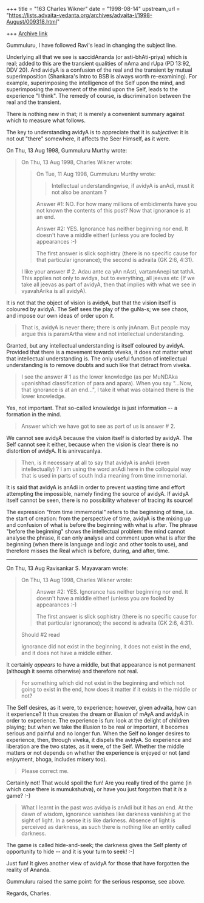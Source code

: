 +++
title = "163 Charles Wikner"
date = "1998-08-14"
upstream_url = "https://lists.advaita-vedanta.org/archives/advaita-l/1998-August/009318.html"

+++
[Archive link](https://lists.advaita-vedanta.org/archives/advaita-l/1998-August/009318.html)

Gummuluru, I have followed Ravi's lead in changing the subject line.

Underlying all that we see is saccidAnanda (or asti-bhAti-priya) which
is real; added to this are the transient qualities of nAma and rUpa
(PD 13:92, DDV 20).  And avidyA is a confusion of the real and the
transient by mutual superimposition (Shankara's Intro to BSB is always
worth re-examining).  For example, superimposing the intelligence of
the Self upon the mind, and superimposing the movement of the mind
upon the Self, leads to the experience "I think".  The remedy of course,
is discrimination between the real and the transient.

There is nothing new in that; it is merely a convenient summary against
which to measure what follows.

The key to understanding avidyA is to appreciate that it is *subjective*:
it is not out "there" somewhere, it affects the Seer Himself, as it were.

On Thu, 13 Aug 1998, Gummuluru Murthy wrote:

> On Thu, 13 Aug 1998, Charles Wikner wrote:
>
> > On Tue, 11 Aug 1998, Gummuluru Murthy wrote:
> >
> > > Intellectual understandingwise, if avidyA is anAdi, must it not
> > > also be anantam ?
> >
> > Answer #1: NO.  For how many millions of embidiments have you not
> > known the contents of this post?  Now that ignorance is at an end.
> >
> > Answer #2: YES. Ignorance has neither beginning nor end.  It doesn't
> > have a middle either!  (unless you are fooled by appearances :-)
> >
> > The first answer is slick sophistry (there is no specific cause for
> > that particular ignorance); the second is advaita (GK 2:6, 4:31).
>
> I like your answer # 2. Adau ante ca yAn nAsti, vartamAnepi tat tathA.
> This applies not only to avidya, but to everything, all jeevas etc {If we
> take all jeevas as part of avidyA, then that implies with what we see in
> vyavahArika is all avidyA).

It is not that the object of vision is avidyA, but that the vision
itself is coloured by avidyA.  The Self sees the play of the guNa-s;
we see chaos, and impose our own ideas of order upon it.

> That is, avidyA is never there; there is only jnAnam.
> But people may argue this is paramArtha view and not intellectual
> understanding.

Granted, but any intellectual understanding is itself coloured by
avidyA.  Provided that there is a movement towards viveka, it does
not matter what that intellectual understanding is.  The only
useful function of intellectual understanding is to remove doubts
and such like that detract from viveka.

> I see the answer # 1 as the lower knowledge (as per MuNDAka upanishhad
> classification of para and apara). When you say "...Now, that ignorance
> is at an end...", I take it what was obtained there is the lower
> knowledge.

Yes, not important.  That so-called knowledge is just information -- a
formation in the mind.

> Answer which we have got to see as part of us is answer # 2.

We cannot see avidyA because the vision itself is distorted by avidyA.
The Self cannot see it either, because when the vision is clear there
is no distortion of avidyA.  It is anirvacanIya.

> Then, is it necessary at all to say that avidyA is anAdi (even
> intellectually) ? I am using the word anAdi here in the colloquial way
> that is used in parts of south India meaning from time immemorial.

It is said that avidyA is anAdi in order to prevent wasting time and
effort attempting the impossible, namely finding the source of avidyA.
If avidyA itself cannot be seen, there is no possibility whatever of
tracing its source!

The expression "from time immemorial" refers to the beginning of time,
i.e. the start of creation: from the perspective of time, avidyA is
the mixing up and confusion of what is before the beginning with what
is after.  The phrase "before the beginning" shows the intellectual
problem: the mind cannot analyse the phrase, it can only analyse and
comment upon what is after the beginning (when there is language and
logic and other tools to use), and therefore misses the Real which is
before, during, and after, time.
_____

On Thu, 13 Aug Ravisankar S. Mayavaram wrote:

> On Thu, 13 Aug 1998, Charles Wikner wrote:
> > Answer #2: YES. Ignorance has neither beginning nor end.  It doesn't
> > have a middle either!  (unless you are fooled by appearances :-)
> >
> > The first answer is slick sophistry (there is no specific cause for
> > that particular ignorance); the second is advaita (GK 2:6, 4:31).
>
> Should #2 read
>
> Ignorance did not exist in the beginning, it does not exist in
> the end, and it does not have a middle either.

It certainly *appears* to have a middle, but that appearance is
not permanent (although it seems otherwise) and therefore not real.

> For something
> which did not exist in the beginning and which not going to exist
> in the end, how does it matter if it exists in the middle or not?

The Self desires, as it were, to experience; however, given advaita,
how can it experience?  It thus creates the dream or illusion of mAyA
and  avidyA in order to experience.  The experience is fun: look at
the delight of children playing; but when we take the illusion to be
real or important, it becomes serious and painful and no longer fun.
When the Self no longer desires to experience, then, through viveka,
it dispels the avidyA.  So experience and liberation are the two
states, as it were, of the Self.  Whether the middle matters or not
depends on whether the experience is enjoyed or not (and enjoyment,
bhoga, includes misery too).

> Please correct me.

Certainly not!  That would spoil the fun!  Are you really tired of
the game (in which case there is mumukshutva), or have you just
forgotten that it *is* a game?  :-)

> What I learnt in the past was avidya is anAdi but it has an end.
> At the dawn of wisdom, ignorance vanishes like darkness vanishing
> at the sight of light. In a sense it is like darkness. Absence of
> light is perceived as darkness, as such there is nothing like an
> entity called darkness.

The game is called hide-and-seek; the darkness gives the Self plenty
of opportunity to hide -- and it is your turn to seek!  :-)

Just fun!  It gives another view of avidyA for those that have
forgotten the reality of Ananda.

Gummuluru raised the same point: for the serious response, see above.

Regards, Charles.

